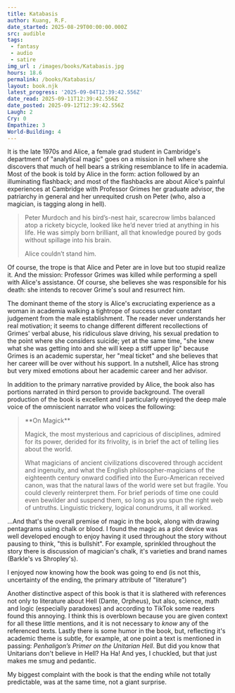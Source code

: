 ```yaml
---
title: Katabasis
author: Kuang, R.F.
date_started: 2025-08-29T00:00:00.000Z
src: audible
tags: 
 - fantasy 
 - audio
 - satire
img_url : /images/books/Katabasis.jpg
hours: 18.6 
permalink: /books/Katabasis/
layout: book.njk
latest_progress: '2025-09-04T12:39:42.556Z'
date_read: 2025-09-11T12:39:42.556Z
date_posted: 2025-09-12T12:39:42.556Z
Laugh: 2
Cry: 0
Empathize: 3
World-Building: 4
---
```

It is the late 1970s and Alice, a female grad student in Cambridge's department of "analytical magic" goes on a mission in hell where she discovers that much of hell bears a striking resemblance to life in academia.  Most of the book is told by Alice in the form: action followed by an illuminating flashback; and most of the flashbacks are about Alice's painful experiences at Cambridge with Professor Grimes her graduate advisor, the patriarchy in general and her unrequited crush on Peter (who, also a magician, is tagging along in hell). 

<blockquote>
Peter Murdoch and his bird’s-nest hair, scarecrow limbs balanced atop a rickety bicycle, looked like he’d never tried at anything in his life. He was simply born brilliant, all that knowledge poured by gods without spillage into his brain.

Alice couldn’t stand him.
</blockquote>

Of course, the trope is that Alice and Peter are in love but too stupid realize it.  And the mission: Professor Grimes was killed while performing a spell with Alice's assistance. Of course, she believes she was responsible for his death: she intends to recover Grime's soul and resurrect him. 

The dominant theme of the story is Alice's excruciating experience as a woman in academia walking a tightrope of success under constant judgement from the male establishment. The reader never understands her real motivation; it seems to change different different recollections of Grimes' verbal abuse, his ridiculous slave driving, his sexual predation to the point where she considers suicide; yet at the same time, "she knew what she was getting into and she will keep a stiff upper lip" because Grimes is an academic superstar, her "meal ticket" and she believes that her career will be over without his support. In a nutshell, Alice has strong but very mixed emotions about her academic career and her advisor.   

In addition to the primary narrative provided by Alice, the book also has portions narrated in third person to provide background. The overall production of the book is excellent and I particularly enjoyed the deep male voice of the omniscient narrator who voices the following:  
<blockquote>
**On Magick**

Magick, the most mysterious and capricious of disciplines, admired for its power, derided for its frivolity, is in brief the act of telling lies about the world.

What magicians of ancient civilizations discovered through accident and ingenuity, and what the English philosopher-magicians of the eighteenth century onward codified into the Euro-American received canon, was that the natural laws of the world were set but fragile. You could cleverly reinterpret them. For brief periods of time one could even bewilder and suspend them, so long as you spun the right web of untruths. Linguistic trickery, logical conundrums, it all worked. 
</blockquote>

...And that's the overall premise of magic in the book, along with drawing pentagrams using chalk or blood. I found the magic as a plot device was well developed enough to enjoy having it used throughout the story without pausing to think, "this is bullshit". For example, sprinkled throughout the story there is discussion of magician's chalk, it's varieties and brand names (Barkle's vs Shropley's).  
 
I enjoyed now knowing how the book was going to end (is not this, uncertainty of the ending, the primary attribute of "literature")

Another distinctive aspect of this book is that it is slathered with references not only to literature about Hell (Dante, Orpheus), but also, science, math and logic (especially paradoxes) and according to TikTok some readers found this annoying. I think this is overblown because you are given context for all these little mentions, and it is not necessary to _know_ any of the referenced texts.   Lastly there is some humor in the book, but, reflecting it's academic theme is subtle, for example, at one point a text is mentioned in passing: _Penhaligon’s Primer on the Unitarian Hell_. But did you know that Unitarians don't believe in Hell? Ha Ha! And yes, I chuckled, but that just makes me smug and pedantic.  

My biggest complaint with the book is that the ending while not totally predictable, was at the same time, not a giant surprise.

<!-- 
* <span meta="11.2@2025-08-25T15:39:42.556Z"></span>They are in hell and I have chuckled several times. So far so good.
* <span meta="25@2025-09-02T15:39:42.556Z"></span>Past the first sin (pride).
* <span meta="48.3@2025-09-04T12:39:42.556Z"></span>They have met Elsbeth. Chapter 17
* <span meta="57@2025-09-04T12:39:42.556Z"></span> In an Escher-based trap. Chapter 20
<blockquote>
“What did Peter desire? Alice wondered. Probably nothing. Peter came into this world with a silver spoon in his mouth; Peter had never wanted for anything. But that was the wrong sense of want. Desire and need were very different, and she wished she knew what Peter craved, what made him weak in the knees, because then at least she would know that Peter had any vulnerabilities at all. Here, though, Peter’s expression never changed. He kept such a straight face; he only peered around with clinical, faintly condescending curiosity. Saint Peter could not be tempted.”
</blockquote>

-->
